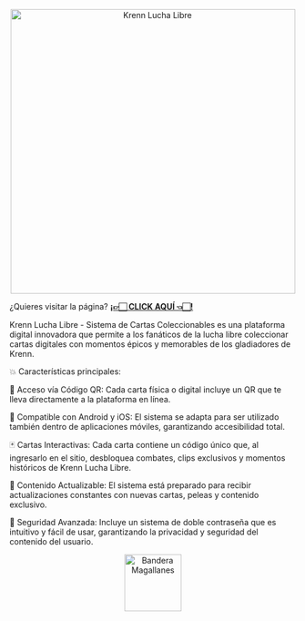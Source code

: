 <p align="Center">
  <img src="https://c4pit4nvodk4.github.io/KrennLuchaLibre/KRENN.png" alt="Krenn Lucha Libre" width="500"/>
</p>

¿Quieres visitar la página?
<a href="https://c4pit4nvodk4.github.io/KrennLuchaLibre/" target="_blank"><b>¡👉🏻 CLICK AQUÍ 👈🏻!</b></a>

Krenn Lucha Libre - Sistema de Cartas Coleccionables es una plataforma digital innovadora que permite a los fanáticos de la lucha libre coleccionar cartas digitales con momentos épicos y memorables de los gladiadores de Krenn.

💥 Características principales:

📲 Acceso vía Código QR: Cada carta física o digital incluye un QR que te lleva directamente a la plataforma en línea.

📱 Compatible con Android y iOS: El sistema se adapta para ser utilizado también dentro de aplicaciones móviles, garantizando accesibilidad total.

🃏 Cartas Interactivas: Cada carta contiene un código único que, al ingresarlo en el sitio, desbloquea combates, clips exclusivos y momentos históricos de Krenn Lucha Libre.

🔄 Contenido Actualizable: El sistema está preparado para recibir actualizaciones constantes con nuevas cartas, peleas y contenido exclusivo.

🔐 Seguridad Avanzada: Incluye un sistema de doble contraseña que es intuitivo y fácil de usar, garantizando la privacidad y seguridad del contenido del usuario.

<p align="Center">
  <img src="https://upload.wikimedia.org/wikipedia/commons/8/89/Flag_of_Magallanes_y_la_Ant%C3%A1rtica_Chilena%2C_Chile.svg" alt="Bandera Magallanes" width="100"/>
</p>
